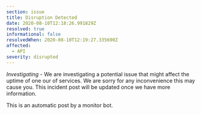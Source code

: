 ```yaml
---
section: issue
title: Disruption Detected
date: 2020-08-10T12:18:26.991829Z
resolved: true
informational: false
resolvedWhen: 2020-08-10T12:19:27.335690Z
affected:
  - API
severity: disrupted
---
```

*Investigating* - We are investigating a potential issue that might affect the uptime of one our of services. We are sorry for any inconvenience this may cause you. This incident post will be updated once we have more information.

This is an automatic post by a monitor bot.
        